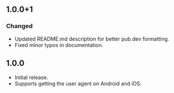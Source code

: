 ## 1.0.0+1
### Changed
- Updated README.md description for better pub.dev formatting.
- Fixed minor typos in documentation.

## 1.0.0
- Initial release.
- Supports getting the user agent on Android and iOS.